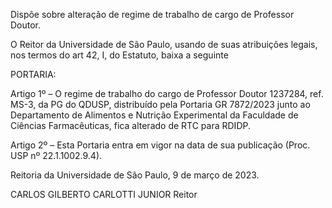 Dispõe sobre alteração de regime de trabalho de cargo de Professor Doutor.

O Reitor da Universidade de São Paulo, usando de suas atribuições legais, nos termos do art 42, I, do Estatuto, baixa a seguinte

PORTARIA:

Artigo 1º – O regime de trabalho do cargo de Professor Doutor 1237284, ref. MS-3, da PG do QDUSP, distribuído pela Portaria GR 7872/2023 junto ao Departamento de Alimentos e Nutrição Experimental da Faculdade de Ciências Farmacêuticas, fica alterado de RTC para RDIDP.

Artigo 2º – Esta Portaria entra em vigor na data de sua publicação (Proc. USP nº 22.1.1002.9.4).

Reitoria da Universidade de São Paulo, 9 de março de 2023.

CARLOS GILBERTO CARLOTTI JUNIOR
Reitor